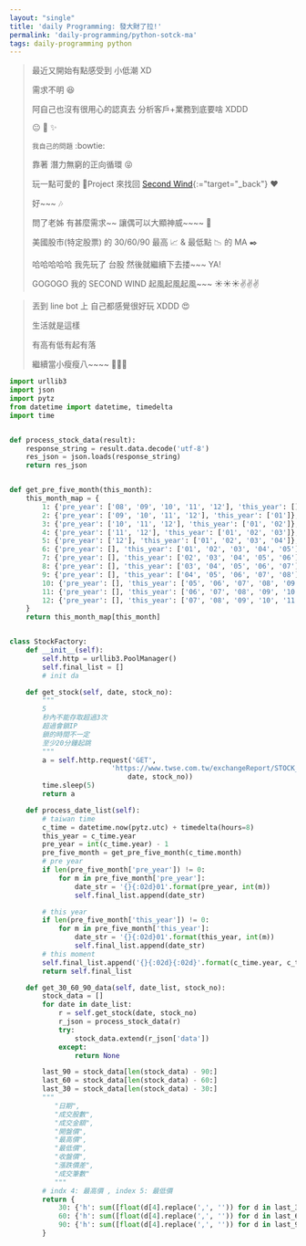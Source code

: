 ```yaml
---
layout: "single"
title: 'daily Programming: 發大財了拉!'
permalink: 'daily-programming/python-sotck-ma'
tags: daily-programming python 
---
```


> 最近又開始有點感受到 小低潮 XD
>
> 需求不明 :laughing:
>
> 阿自己也沒有很用心的認真去 分析客戶+業務到底要啥 XDDD
>
> :neutral_face: :star2: :sparkles:
>
> `我自己的問題` :bowtie:
>
> 靠著 潛力無窮的正向循環 :stuck_out_tongue_closed_eyes:
>
> 玩一點可愛的 :poop:Project 來找回 [Second Wind](https://en.wikipedia.org/wiki/Second_wind){:="target="_back"} :heart:
>
> 好~~~ :notes:
> 
> 問了老姊 有甚麼需求~~ 讓偶可以大顯神威~~~~ :tada:
>
> 美國股市(特定股票) 的 30/60/90 最高 :chart_with_upwards_trend: & 最低點 :chart_with_downwards_trend: 的 MA :black_nib:
>
> 哈哈哈哈哈 我先玩了 台股 然後就繼續下去搂~~~ YA!
>
> GOGOGO 我的 SECOND WIND 起風起風起風~~~ :sunny::sunny::sunny::v::v::v:

> 丟到 line bot 上 自己都感覺很好玩 XDDD :heart_eyes:
>
> 生活就是這樣 
>
> 有高有低有起有落
> 
> 繼續當小瘦瘦八~~~~ :balloon::balloon::balloon:

~~~python
import urllib3
import json
import pytz
from datetime import datetime, timedelta
import time


def process_stock_data(result):
    response_string = result.data.decode('utf-8')
    res_json = json.loads(response_string)
    return res_json


def get_pre_five_month(this_month):
    this_month_map = {
        1: {'pre_year': ['08', '09', '10', '11', '12'], 'this_year': []},
        2: {'pre_year': ['09', '10', '11', '12'], 'this_year': ['01']},
        3: {'pre_year': ['10', '11', '12'], 'this_year': ['01', '02']},
        4: {'pre_year': ['11', '12'], 'this_year': ['01', '02', '03']},
        5: {'pre_year': ['12'], 'this_year': ['01', '02', '03', '04']},
        6: {'pre_year': [], 'this_year': ['01', '02', '03', '04', '05']},
        7: {'pre_year': [], 'this_year': ['02', '03', '04', '05', '06']},
        8: {'pre_year': [], 'this_year': ['03', '04', '05', '06', '07']},
        9: {'pre_year': [], 'this_year': ['04', '05', '06', '07', '08']},
        10: {'pre_year': [], 'this_year': ['05', '06', '07', '08', '09']},
        11: {'pre_year': [], 'this_year': ['06', '07', '08', '09', '10']},
        12: {'pre_year': [], 'this_year': ['07', '08', '09', '10', '11']},
    }
    return this_month_map[this_month]


class StockFactory:
    def __init__(self):
        self.http = urllib3.PoolManager()
        self.final_list = []
        # init da

    def get_stock(self, date, stock_no):
        """
        5
        秒內不能存取超過3次
        超過會鎖IP
        鎖的時間不一定
        至少20分鐘起跳
        """
        a = self.http.request('GET',
                         'https://www.twse.com.tw/exchangeReport/STOCK_DAY?response=json&date={}&stockNo={}'.format(
                             date, stock_no))
        time.sleep(5)
        return a

    def process_date_list(self):
        # taiwan time
        c_time = datetime.now(pytz.utc) + timedelta(hours=8)
        this_year = c_time.year
        pre_year = int(c_time.year) - 1
        pre_five_month = get_pre_five_month(c_time.month)
        # pre year
        if len(pre_five_month['pre_year']) != 0:
            for m in pre_five_month['pre_year']:
                date_str = '{}{:02d}01'.format(pre_year, int(m))
                self.final_list.append(date_str)

        # this year
        if len(pre_five_month['this_year']) != 0:
            for m in pre_five_month['this_year']:
                date_str = '{}{:02d}01'.format(this_year, int(m))
                self.final_list.append(date_str)
        # this moment
        self.final_list.append('{}{:02d}{:02d}'.format(c_time.year, c_time.month, c_time.day))
        return self.final_list

    def get_30_60_90_data(self, date_list, stock_no):
        stock_data = []
        for date in date_list:
            r = self.get_stock(date, stock_no)
            r_json = process_stock_data(r)
            try:
                stock_data.extend(r_json['data'])
            except:
                return None

        last_90 = stock_data[len(stock_data) - 90:]
        last_60 = stock_data[len(stock_data) - 60:]
        last_30 = stock_data[len(stock_data) - 30:]
        """
           "日期",
           "成交股數",
           "成交金額",
           "開盤價",
           "最高價",
           "最低價",
           "收盤價",
           "漲跌價差",
           "成交筆數"
           """
        # indx 4: 最高價 , index 5: 最低價
        return {
            30: {'h': sum([float(d[4].replace(',', '')) for d in last_30]) / 30, 'l': sum([float(d[5].replace(',', '')) for d in last_30]) / 30},
            60: {'h': sum([float(d[4].replace(',', '')) for d in last_60]) / 60, 'l': sum([float(d[5].replace(',', '')) for d in last_60]) / 60},
            90: {'h': sum([float(d[4].replace(',', '')) for d in last_90]) / 90, 'l': sum([float(d[5].replace(',', '')) for d in last_90]) / 90}
        }

~~~
